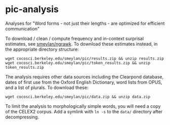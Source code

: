 # pic-analysis
Analyses for "Word forms - not just their lengths - are optimized for efficient communication"

To download / clean / compute frequency and  in-context surprisal estimates, see [smeylan/ngrawk](https://github.com/smeylan/ngrawk/). 
To download these estimates instead, in the appropriate directory structure:

`wget cocosci.berkeley.edu/smeylan/pic/results.zip && unzip results.zip`  
`wget cocosci.berkeley.edu/smeylan/pic/token_results.zip && unzip token_results.zip`

The analysis requires other data sources including the Clearpond database, dates of first use from the Oxford English Dictionary, word lists from OPUS, and a list of plurals.
To download these:

`wget cocosci.berkeley.edu/smeylan/pic/data.zip && unzip data.zip`

To limit the analysis to morphologically simple words, you will need a copy of the CELEX2 corpus. Add a symlink with `ln -s` to the `data/` directory after decompressing.
